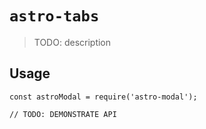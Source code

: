 # `astro-tabs`

> TODO: description

## Usage

```
const astroModal = require('astro-modal');

// TODO: DEMONSTRATE API
```
